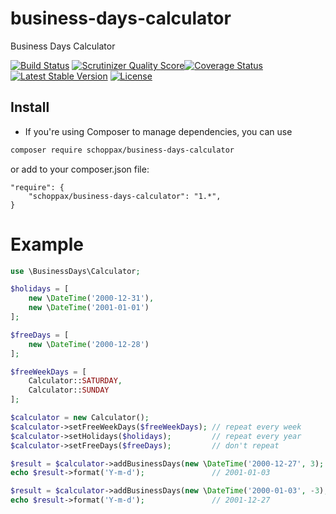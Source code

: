 business-days-calculator
========================

Business Days Calculator


[![Build Status](https://travis-ci.org/SchoppAx/business-days-calculator.png?branch=master)](https://travis-ci.org/SchoppAx/business-days-calculator) [![Scrutinizer Quality Score](https://scrutinizer-ci.com/g/SchoppAx/business-days-calculator/badges/quality-score.png?b=master)](https://scrutinizer-ci.com/g/SchoppAx/business-days-calculator/)[![Coverage Status](https://coveralls.io/repos/SchoppAx/business-days-calculator/badge.png?branch=master)](https://coveralls.io/r/SchoppAx/business-days-calculator?branch=master) [![Latest Stable Version](https://poser.pugx.org/SchoppAx/business-days-calculator/v/stable.png)](https://packagist.org/packages/SchoppAx/business-days-calculator) [![License](https://poser.pugx.org/andrejsstepanovs/business-days-calculator/license.png)](https://packagist.org/packages/andrejsstepanovs/business-days-calculator)

## Install

* If you're using Composer to manage dependencies, you can use

```sh
composer require schoppax/business-days-calculator
```

or add to your composer.json file:

    "require": {
        "schoppax/business-days-calculator": "1.*",
    }

# Example

``` php
use \BusinessDays\Calculator;

$holidays = [
    new \DateTime('2000-12-31'),
    new \DateTime('2001-01-01')
];

$freeDays = [
    new \DateTime('2000-12-28')
];

$freeWeekDays = [
    Calculator::SATURDAY,
    Calculator::SUNDAY
];

$calculator = new Calculator();
$calculator->setFreeWeekDays($freeWeekDays); // repeat every week
$calculator->setHolidays($holidays);         // repeat every year
$calculator->setFreeDays($freeDays);         // don't repeat

$result = $calculator->addBusinessDays(new \DateTime('2000-12-27', 3);    // add X working days
echo $result->format('Y-m-d');               // 2001-01-03

$result = $calculator->addBusinessDays(new \DateTime('2000-01-03', -3);   // substract X working days
echo $result->format('Y-m-d');               // 2001-12-27


```
